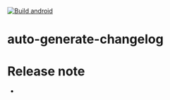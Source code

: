 [![Build android](https://github.com/newrecord/auto-generate-changelog/actions/workflows/build.yml/badge.svg)](https://github.com/newrecord/auto-generate-changelog/actions/workflows/build.yml)

# auto-generate-changelog

# Release note

-
